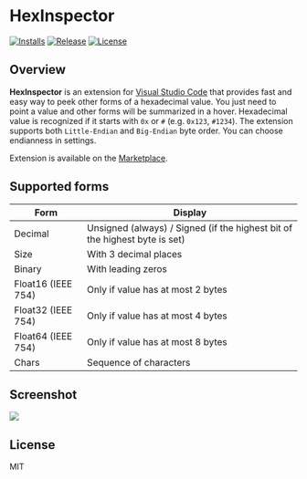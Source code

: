 # HexInspector

[![Installs](https://img.shields.io/visual-studio-marketplace/i/mateuszchudyk.hexinspector.svg?colorB=blue&style=for-the-badge)](https://marketplace.visualstudio.com/items?itemName=mateuszchudyk.hexinspector)
[![Release](https://img.shields.io/github/release/mateuszchudyk/vscode-hexinspector.svg?colorB=blue&style=for-the-badge)](https://github.com/mateuszchudyk/vscode-hexinspector/releases)
[![License](https://img.shields.io/badge/License-MIT-blue.svg?colorB=blue&style=for-the-badge)](https://github.com/mateuszchudyk/vscode-hexinspector/blob/master/./LICENSE)

## Overview

**HexInspector** is an extension for [Visual Studio Code] that provides fast and easy way to peek other forms of a hexadecimal value. You just need to point a value and other forms will be summarized in a hover. Hexadecimal value is recognized if it starts with `0x` or `#` (e.g. `0x123`, `#1234`). The extension supports both `Little-Endian` and `Big-Endian` byte order. You can choose endianness in settings.

Extension is available on the [Marketplace].

## Supported forms

| Form               | Display                                                                      |
|--------------------|------------------------------------------------------------------------------|
| Decimal            | Unsigned (always) / Signed (if the highest bit of the highest byte is set)   |
| Size               | With 3 decimal places                                                        |
| Binary             | With leading zeros                                                           |
| Float16 (IEEE 754) | Only if value has at most 2 bytes                                            |
| Float32 (IEEE 754) | Only if value has at most 4 bytes                                            |
| Float64 (IEEE 754) | Only if value has at most 8 bytes                                            |
| Chars              | Sequence of characters                                                       |

## Screenshot

![](https://github.com/mateuszchudyk/vscode-hexinspector/raw/master/images/screenshot.png)

## License

MIT



[Visual Studio Code]: https://code.visualstudio.com/
[Marketplace]: https://marketplace.visualstudio.com/items?itemName=mateuszchudyk.hexinspector
